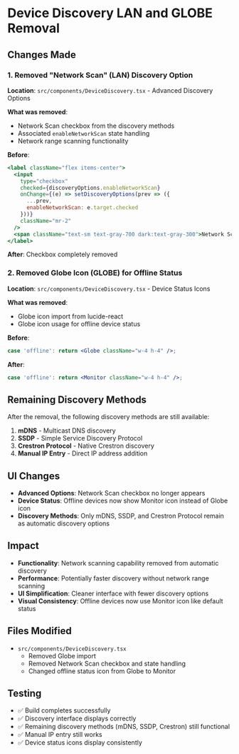 # Device Discovery LAN and GLOBE Removal

## Changes Made

### 1. Removed "Network Scan" (LAN) Discovery Option
**Location**: `src/components/DeviceDiscovery.tsx` - Advanced Discovery Options

**What was removed**:
- Network Scan checkbox from the discovery methods
- Associated `enableNetworkScan` state handling
- Network range scanning functionality

**Before**:
```jsx
<label className="flex items-center">
  <input
    type="checkbox"
    checked={discoveryOptions.enableNetworkScan}
    onChange={(e) => setDiscoveryOptions(prev => ({ 
      ...prev, 
      enableNetworkScan: e.target.checked 
    }))}
    className="mr-2"
  />
  <span className="text-sm text-gray-700 dark:text-gray-300">Network Scan</span>
</label>
```

**After**: Checkbox completely removed

### 2. Removed Globe Icon (GLOBE) for Offline Status
**Location**: `src/components/DeviceDiscovery.tsx` - Device Status Icons

**What was removed**:
- Globe icon import from lucide-react
- Globe icon usage for offline device status

**Before**:
```jsx
case 'offline': return <Globe className="w-4 h-4" />;
```

**After**:
```jsx
case 'offline': return <Monitor className="w-4 h-4" />;
```

## Remaining Discovery Methods
After the removal, the following discovery methods are still available:

1. **mDNS** - Multicast DNS discovery
2. **SSDP** - Simple Service Discovery Protocol  
3. **Crestron Protocol** - Native Crestron discovery
4. **Manual IP Entry** - Direct IP address addition

## UI Changes
- **Advanced Options**: Network Scan checkbox no longer appears
- **Device Status**: Offline devices now show Monitor icon instead of Globe icon
- **Discovery Methods**: Only mDNS, SSDP, and Crestron Protocol remain as automatic discovery options

## Impact
- **Functionality**: Network scanning capability removed from automatic discovery
- **Performance**: Potentially faster discovery without network range scanning
- **UI Simplification**: Cleaner interface with fewer discovery options
- **Visual Consistency**: Offline devices now use Monitor icon like default status

## Files Modified
- `src/components/DeviceDiscovery.tsx`
  - Removed Globe import
  - Removed Network Scan checkbox and state handling
  - Changed offline status icon from Globe to Monitor

## Testing
- ✅ Build completes successfully
- ✅ Discovery interface displays correctly
- ✅ Remaining discovery methods (mDNS, SSDP, Crestron) still functional
- ✅ Manual IP entry still works
- ✅ Device status icons display consistently 